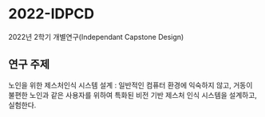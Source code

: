 # 2022-IDPCD
2022년 2학기 개별연구(Independant Capstone Design)

## 연구 주제
노인을 위한 제스처인식 시스템 설계 : 일반적인 컴퓨터 환경에 익숙하지 않고, 거동이 불편한 노인과 같은 사용자를 위하여 특화된 비전 기반 제스처 인식 시스템을 설계하고, 실험한다.
